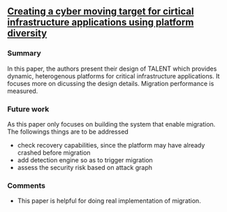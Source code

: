 ## [Creating a cyber moving target for cirtical infrastructure applications using platform diversity](http://www.sciencedirect.com/science/article/pii/S1874548212000030)


### Summary
In this paper, the authors present their design of TALENT which provides dynamic, heterogenous platforms for critical infrastructure applications. It focuses more on dicussing the design details. Migration performance is measured.

### Future work
As this paper only focuses on building the system that enable migration. The followings things are to be addressed
- check recovery capabilities, since the platform may have already crashed before migration
- add detection engine so as to trigger migration
- assess the security risk based on attack graph

### Comments
- This paper is helpful for doing real implementation of migration.


